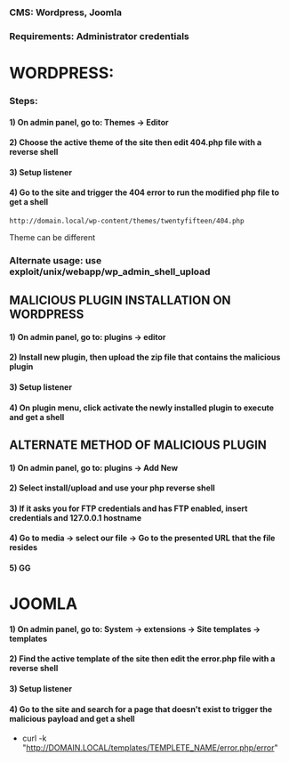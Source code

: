 ### CMS: Wordpress, Joomla

### Requirements: Administrator credentials

# WORDPRESS:

### Steps:

#### 1) On admin panel, go to: Themes -> Editor

#### 2) Choose the active theme of the site then edit 404.php file with a reverse shell

#### 3) Setup listener

#### 4) Go to the site and trigger the 404 error to run the modified php file to get a shell

    http://domain.local/wp-content/themes/twentyfifteen/404.php

Theme can be different

### Alternate usage: use exploit/unix/webapp/wp_admin_shell_upload

## MALICIOUS PLUGIN INSTALLATION ON WORDPRESS

#### 1) On admin panel, go to: plugins -> editor

#### 2) Install new plugin, then upload the zip file that contains the malicious plugin

#### 3) Setup listener

#### 4) On plugin menu, click activate the newly installed plugin to execute and get a shell

## ALTERNATE METHOD OF MALICIOUS PLUGIN

#### 1) On admin panel, go to: plugins -> Add New

#### 2) Select install/upload and use your php reverse shell

#### 3) If it asks you for FTP credentials and has FTP enabled, insert credentials and 127.0.0.1 hostname

#### 4) Go to media -> select our file -> Go to the presented URL that the file resides

#### 5) GG

# JOOMLA 

#### 1) On admin panel, go to: System -> extensions -> Site templates -> templates

#### 2) Find the active template of the site then edit the error.php file with a reverse shell

#### 3) Setup listener

#### 4) Go to the site and search for a page that doesn't exist to trigger the malicious payload and get a shell

 - curl -k "http://DOMAIN.LOCAL/templates/TEMPLETE_NAME/error.php/error"

